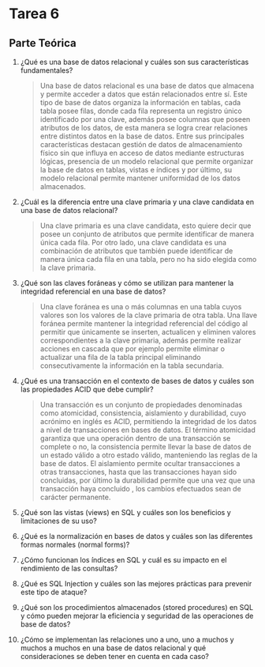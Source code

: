 # Tarea 6


## Parte Teórica


1. ¿Qué es una base de datos relacional y cuáles son sus características fundamentales?


    > Una base de datos relacional es una base de datos que almacena y  permite acceder a datos que están relacionados entre sí. Este tipo de base de datos organiza la información en tablas, cada tabla posee filas, donde cada fila representa un registro único identificado por una clave, además posee columnas que poseen atributos de los datos, de esta manera se logra crear relaciones entre distintos datos en la base de datos. Entre sus principales características destacan gestión de datos de almacenamiento físico sin que influya en acceso de datos mediante estructuras lógicas, presencia de un modelo relacional que permite organizar la base de datos en tablas, vistas e índices y por último, su modelo relacional permite mantener uniformidad de los datos almacenados.


2. ¿Cuál es la diferencia entre una clave primaria y una clave candidata en una base de datos relacional?
   
    > Una clave primaria es una clave candidata, esto quiere decir que posee un conjunto de atributos que permite identificar de manera única cada fila. Por otro lado, una clave candidata es una combinación de atributos que también puede identificar de manera única cada fila en una tabla, pero no ha sido elegida como la clave primaria.


3. ¿Qué son las claves foráneas y cómo se utilizan para mantener la integridad referencial en una base de datos?


    > Una clave foránea es una o más columnas en una tabla cuyos valores son los valores de la clave primaria de otra tabla. Una llave foránea permite mantener la integridad referencial del código al permitir que únicamente se inserten, actualicen y eliminen valores correspondientes a la clave primaria, además permite realizar acciones en cascada que por ejemplo permite eliminar o actualizar una fila de la tabla principal eliminando consecutivamente la información en la tabla secundaria.


4. ¿Qué es una transacción en el contexto de bases de datos y cuáles son las propiedades ACID que debe cumplir?


    > Una transacción es un conjunto de propiedades denominadas como atomicidad, consistencia, aislamiento y durabilidad, cuyo acrónimo en inglés es ACID, permitiendo la integridad de los datos a nivel de transacciones en bases de datos. El término atomicidad garantiza que una operación dentro de una transacción se complete o no, la consistencia permite llevar la base de datos de un estado válido a otro estado válido, manteniendo las reglas de la base de datos. El aislamiento permite ocultar transacciones a otras transacciones, hasta que las transacciones hayan sido concluidas, por último la durabilidad permite que una vez que una transacción haya concluido , los cambios efectuados sean de carácter permanente.


5. ¿Qué son las vistas (views) en SQL y cuáles son los beneficios y limitaciones de su uso?
6. ¿Qué es la normalización en bases de datos y cuáles son las diferentes formas normales (normal forms)?
7. ¿Cómo funcionan los ́índices en SQL y cuál es su impacto en el rendimiento de las consultas?
8. ¿Qué es SQL Injection y cuáles son las mejores prácticas para prevenir este tipo de ataque?
9. ¿Qué son los procedimientos almacenados (stored procedures) en SQL y cómo pueden mejorar la eficiencia y seguridad de las operaciones de base de datos?
10. ¿Cómo se implementan las relaciones uno a uno, uno a muchos y muchos a muchos en una base de datos relacional y qué consideraciones se deben tener en cuenta en cada caso?



